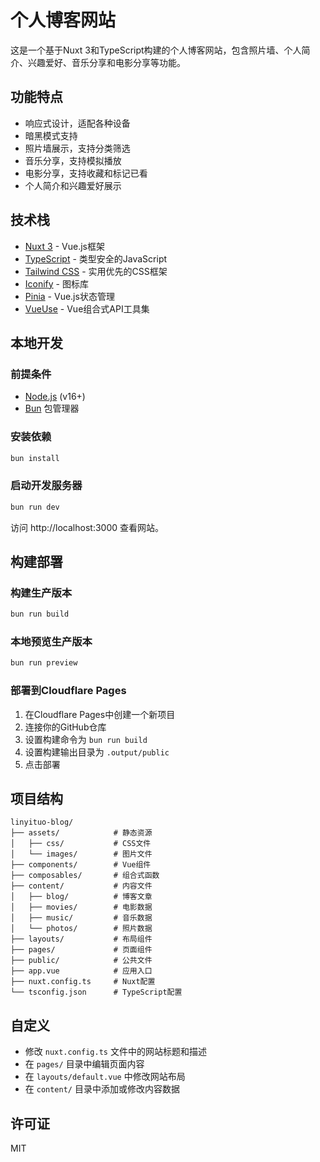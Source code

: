 # 个人博客网站

这是一个基于Nuxt 3和TypeScript构建的个人博客网站，包含照片墙、个人简介、兴趣爱好、音乐分享和电影分享等功能。

## 功能特点

- 响应式设计，适配各种设备
- 暗黑模式支持
- 照片墙展示，支持分类筛选
- 音乐分享，支持模拟播放
- 电影分享，支持收藏和标记已看
- 个人简介和兴趣爱好展示

## 技术栈

- [Nuxt 3](https://nuxt.com/) - Vue.js框架
- [TypeScript](https://www.typescriptlang.org/) - 类型安全的JavaScript
- [Tailwind CSS](https://tailwindcss.com/) - 实用优先的CSS框架
- [Iconify](https://iconify.design/) - 图标库
- [Pinia](https://pinia.vuejs.org/) - Vue.js状态管理
- [VueUse](https://vueuse.org/) - Vue组合式API工具集

## 本地开发

### 前提条件

- [Node.js](https://nodejs.org/) (v16+)
- [Bun](https://bun.sh/) 包管理器

### 安装依赖

```bash
bun install
```

### 启动开发服务器

```bash
bun run dev
```

访问 http://localhost:3000 查看网站。

## 构建部署

### 构建生产版本

```bash
bun run build
```

### 本地预览生产版本

```bash
bun run preview
```

### 部署到Cloudflare Pages

1. 在Cloudflare Pages中创建一个新项目
2. 连接你的GitHub仓库
3. 设置构建命令为 `bun run build`
4. 设置构建输出目录为 `.output/public`
5. 点击部署

## 项目结构

```
linyituo-blog/
├── assets/            # 静态资源
│   ├── css/           # CSS文件
│   └── images/        # 图片文件
├── components/        # Vue组件
├── composables/       # 组合式函数
├── content/           # 内容文件
│   ├── blog/          # 博客文章
│   ├── movies/        # 电影数据
│   ├── music/         # 音乐数据
│   └── photos/        # 照片数据
├── layouts/           # 布局组件
├── pages/             # 页面组件
├── public/            # 公共文件
├── app.vue            # 应用入口
├── nuxt.config.ts     # Nuxt配置
└── tsconfig.json      # TypeScript配置
```

## 自定义

- 修改 `nuxt.config.ts` 文件中的网站标题和描述
- 在 `pages/` 目录中编辑页面内容
- 在 `layouts/default.vue` 中修改网站布局
- 在 `content/` 目录中添加或修改内容数据

## 许可证

MIT
